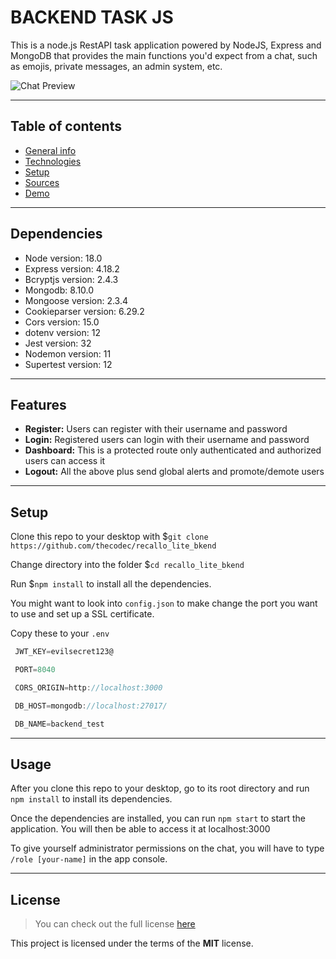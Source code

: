 # BACKEND TASK JS

This is a node.js RestAPI task application powered by NodeJS, Express and MongoDB that provides the main functions you'd expect from a chat, such as emojis, private messages, an admin system, etc.

![Chat Preview](http://i.imgur.com/lgRe8z4.png)

---

## Table of contents

- [General info](#general-info)
- [Technologies](#technologies)
- [Setup](#setup)
- [Sources](#sources)
- [Demo](#demo)

---

## Dependencies

- Node version: 18.0
- Express version: 4.18.2
- Bcryptjs version: 2.4.3
- Mongodb: 8.10.0
- Mongoose version: 2.3.4
- Cookieparser version: 6.29.2
- Cors version: 15.0
- dotenv version: 12
- Jest version: 32
- Nodemon version: 11
- Supertest version: 12

---

## Features

- **Register:** Users can register with their username and password
- **Login:** Registered users can login with their username and password
- **Dashboard:** This is a protected route only authenticated and authorized users can access it
- **Logout:** All the above plus send global alerts and promote/demote users

---

## Setup


Clone this repo to your desktop with $`git clone https://github.com/thecodec/recallo_lite_bkend`

Change directory into the folder $`cd recallo_lite_bkend`

Run $`npm install` to install all the dependencies.

You might want to look into `config.json` to make change the port you want to use and set up a SSL certificate.


Copy these to your `.env`

```javascript
 JWT_KEY=evilsecret123@

 PORT=8040

 CORS_ORIGIN=http://localhost:3000

 DB_HOST=mongodb://localhost:27017/

 DB_NAME=backend_test
```

---

## Usage

After you clone this repo to your desktop, go to its root directory and run `npm install` to install its dependencies.

Once the dependencies are installed, you can run `npm start` to start the application. You will then be able to access it at localhost:3000

To give yourself administrator permissions on the chat, you will have to type `/role [your-name]` in the app console.

---

## License

> You can check out the full license [here](https://github.com/IgorAntun/node-chat/blob/master/LICENSE)

This project is licensed under the terms of the **MIT** license.
